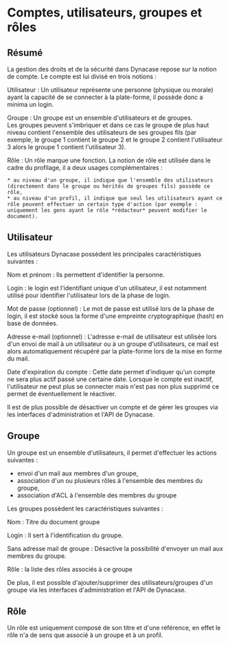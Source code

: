 # Comptes, utilisateurs, groupes et rôles

## Résumé

La gestion des droits et de la sécurité dans Dynacase repose sur la notion de compte. Le compte est lui divisé en trois notions :

Utilisateur
:   Un utilisateur représente une personne (physique ou morale) ayant la capacité de se connecter à la plate-forme, il possède donc a minima un login.

Groupe
:   Un groupe est un ensemble d'utilisateurs et de groupes.  
Les groupes peuvent s'imbriquer et dans ce cas le groupe de plus haut niveau contient l'ensemble des utilisateurs de ses groupes fils (par exemple, le groupe 1 contient le groupe 2 et le groupe 2 contient l'utilisateur 3 alors le groupe 1 contient l'utilisateur 3).

Rôle
:   Un rôle marque une fonction. La notion de rôle est utilisée dans le cadre du profilage, il a deux usages complémentaires :

    * au niveau d'un groupe, il indique que l'ensemble des utilisateurs (directement dans le groupe ou hérités de groupes fils) possède ce rôle,
    * au niveau d'un profil, il indique que seul les utilisateurs ayant ce rôle peuvent effectuer un certain type d'action (par exemple : uniquement les gens ayant le rôle *rédacteur* peuvent modifier le document).

## Utilisateur

Les utilisateurs Dynacase possèdent les principales caractéristiques suivantes :

Nom et prénom
:   Ils permettent d'identifier la personne.

Login
:   le login est l'identifiant unique d'un utilisateur, il est notamment utilisé pour identifier l'utilisateur lors de la phase de login.

Mot de passe (optionnel)
:   Le mot de passe est utilisé lors de la phase de login, il est stocké sous la forme d'une empreinte cryptographique (hash) en base de données.

Adresse e-mail (optionnel)
:   L'adresse e-mail de utilisateur est utilisée lors d'un envoi de mail à un utilisateur ou à un groupe d'utilisateurs, ce mail est alors automatiquement récupéré par la plate-forme lors de la mise en forme du mail.

Date d'expiration du compte
:   Cette date permet d'indiquer qu'un compte ne sera plus actif passé une certaine date. Lorsque le compte est inactif, l'utilisateur ne peut plus se connecter mais n'est pas non plus supprimé ce permet de éventuellement le réactiver.

Il est de plus possible de désactiver un compte et de gérer les groupes via les interfaces d'administration et l'API de Dynacase.

## Groupe

Un groupe est un ensemble d'utilisateurs, il permet d'effectuer les actions suivantes :

* envoi d'un mail aux membres d'un groupe,
* association d'un ou plusieurs rôles à l'ensemble des membres du groupe,
* association d'ACL à l'ensemble des membres du groupe

Les groupes possèdent les caractéristiques suivantes :

Nom
:   Titre du document groupe

Login
:   Il sert à l'identification du groupe.

Sans adresse mail de groupe
:   Désactive la possibilité d'envoyer un mail aux membres du groupe. 

Rôle
:   la liste des rôles associés à ce groupe

De plus, il est possible d'ajouter/supprimer des utilisateurs/groupes d'un groupe via les interfaces d'administration et l'API de Dynacase.

## Rôle

Un rôle est uniquement composé de son titre et d'une référence, en effet le rôle n'a de sens que associé à un groupe et à un profil.
